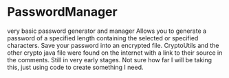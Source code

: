 # PasswordManager
very basic password generator and manager
Allows you to generate a password of a specified length containing the selected or specified characters.
Save your password into an encrypted file. CryptoUtils and the other crypto java file were found on the internet with a link
to their source in the comments.
Still in very early stages. Not sure how far I will be taking this, just using code to create something I need.
